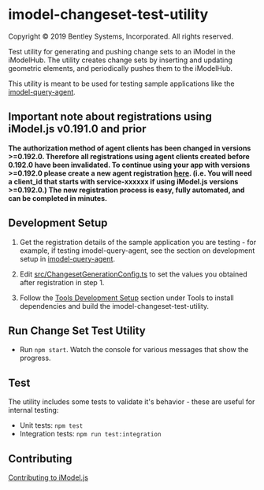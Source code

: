 # imodel-changeset-test-utility

Copyright © 2019 Bentley Systems, Incorporated. All rights reserved.

Test utility for generating and pushing change sets to an iModel in the iModelHub. The utility creates change sets by inserting and updating geometric elements, and periodically pushes them to the iModelHub.

This utility is meant to be used for testing sample applications like the [imodel-query-agent](../../agent-app/query-agent/README.md).

## Important note about registrations using iModel.js v0.191.0 and prior

**The authorization method of agent clients has been changed in versions >=0.192.0. Therefore all registrations using agent clients created before 0.192.0 have been invalidated. To continue using your app with versions >=0.192.0 please create a new agent registration [here](https://imodeljs.github.io/iModelJs-docs-output/getting-started/registration-dashboard/). (i.e. You will need a client_id that starts with service-xxxxxx if using iModel.js versions >=0.192.0.) The new registration process is easy, fully automated, and can be completed in minutes.**

## Development Setup

1. Get the registration details of the sample application you are testing - for example, if testing imodel-query-agent, see the section on development setup in [imodel-query-agent](../../agent-app/query-agent/README.md).

2. Edit [src/ChangesetGenerationConfig.ts](./src/ChangesetGenerationConfig.ts) to set the values you obtained after registration in step 1.

3. Follow the [Tools Development Setup](../../README.md) section under Tools to install dependencies and build the imodel-changeset-test-utility.

## Run Change Set Test Utility

* Run `npm start`. Watch the console for various messages that show the progress.

## Test

The utility includes some tests to validate it's behavior - these are useful for internal testing:

* Unit tests: `npm test`
* Integration tests: `npm run test:integration`

## Contributing

[Contributing to iModel.js](https://github.com/imodeljs/imodeljs/blob/master/CONTRIBUTING.md)
